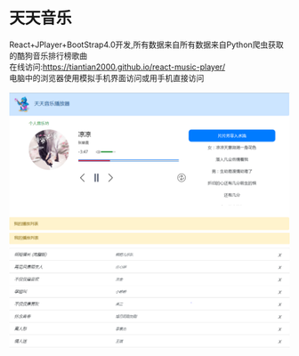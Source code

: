 # 天天音乐
React+JPlayer+BootStrap4.0开发,所有数据来自所有数据来自Python爬虫获取的酷狗音乐排行榜歌曲<br>
在线访问:https://tiantian2000.github.io/react-music-player/<br>
电脑中的浏览器使用模拟手机界面访问或用手机直接访问<br><br>
<img src="https://github.com/tiantian2000/react-music-player/blob/gh-pages/%E7%A4%BA%E4%BE%8B.PNG"/>
<img src="https://github.com/tiantian2000/react-music-player/blob/gh-pages/%E7%A4%BA%E4%BE%8B1.PNG"/>
